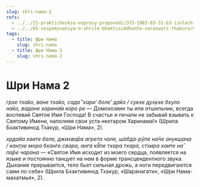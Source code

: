 ```yaml
---
slug: shri-nama-2
refs:
  - ../../21-prakticheskie-voprosy-propovedi/373-1983-03-31-b3-izvlech-naibolshuyu-vygodu-iz-durnoj-sdelki.md
  - ../../65-vospominaniya-o-shrile-bhaktisiddhante-saraswati-thakure/996-1982-01-29-a-sarasvati-thakur-olitsetvorenie-kirtana.md
tags:
  - title: Шри Нама
    slug: shri-nama
  - title: Шри Нама 2
    slug: shri-nama-2
---
```


# Шри Нама 2

*гр̣хе тха̄ко, ване тха̄ко, сада̄ ‘хари’ боле’ д̣а̄ко / сукхе дух̣кхе бхуло на̄ко, вадане харина̄м коро ре* — Домохозяин ты или отшельник, всегда воспевай Святое Имя Господа! В счастье и печали не забывай взывать к Святому Имени, наполняя свои уста нектаром Харинама!» (Шрила Бхактивинод Тхакур, «Шри Нама», 2).

*хр̣дайа хаите бале, джихва̄ра агрета чале, ш́абда-рӯпе на̄че анукш̣ан̣а / кан̣т̣хе мора бхан̇ге свара, ан̇га ка̄̐пе тхара тхара, стхира хаите на̄ па̄ре чаран̣а* — «Святое Имя исходит из моего сердца, появляется на языке и постоянно танцует на нем в форме трансцендентного звука. Дыхание прерывается, тело бьет сильная дрожь, а ноги передвигаются сами по себе» (Шрила Бхактивинод Тхакур, «Шаранагати», «Шри Нама-махатмья», 2).

